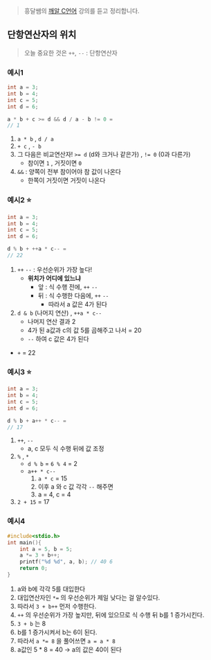 > 흥달쌤의 [깨알 C언어](https://www.youtube.com/playlist?list=PLdaE6YENrbZA8sXCvVBUWjFwFI2zb4tlK0) 강의를 듣고 정리합니다.

## 단항연산자의 위치

> 오늘 중요한 것은 `++`, `--` : 단항연산자

### 예시1

```c
int a = 3;
int b = 4;
int c = 5;
int d = 6;

a * b + c >= d && d / a - b != 0 =
// 1
```

1. `a * b` , `d / a`
2. `+ c` , `- b`
3. 그 다음은 비교연산자! `>= d` (d와 크거나 같은가) , `!= 0` (0과 다른가)
   - 참이면 `1` , 거짓이면 `0`
4. `&&` : 양쪽이 전부 참이어야 참 값이 나온다
   - 한쪽이 거짓이면 거짓이 나온다

### 예시2 ⭐

```c
int a = 3;
int b = 4;
int c = 5;
int d = 6;

d % b + ++a * c-- =
// 22
```

1. `++` `--` : 우선순위가 가장 높다!
   - **위치가 어디에 있느냐**
     - 앞 : 식 수행 전에, `++` `--`
     - 뒤 : 식 수행한 다음에, `++` `--`
       - 따라서 a 값은 4가 된다
2. `d & b` (나머지 연산) , `++a * c--`
   - 나머지 연산 결과 2
   - 4가 된 a값과 c의 값 5를 곱해주고 나서 = 20
   - `--` 하여 c 값은 4가 된다

- `+` = 22

### 예시3 ⭐

```c
int a = 3;
int b = 4;
int c = 5;
int d = 6;

d % b + a++ * c-- =
// 17
```

1. `++`, `--`
   - a, c 모두 식 수행 뒤에 값 조정
2. `%` , `*`
   - `d % b` = `6 % 4` = 2
   - `a++ * c--`
     1. `a * c` = 15
     2. 이후 a 와 c 값 각각 `--` 해주면
     3. a = 4, c = 4
3. `2 + 15` = 17

### 예시4

```c
#include<stdio.h>
int main(){
	int a = 5, b = 5;
	a *= 3 + b++;
	printf("%d %d", a, b); // 40 6
	return 0;
}
```

1. a와 b에 각각 5를 대입한다
2. 대입연산자인 `*=` 의 우선순위가 제일 낮다는 걸 알수있다.
3. 따라서 `3 + b++` 먼저 수행한다.
4. `++` 의 우선순위가 가장 높지만, 뒤에 있으므로 식 수행 뒤 b를 1 증가시킨다.
5. `3 + b` 는 8
6. b를 1 증가시켜서 b는 6이 된다.
7. 따라서 `a *= 8` 을 풀어쓰면 `a = a * 8`
8. a값인 5 \* 8 = 40 → a의 값은 40이 된다
